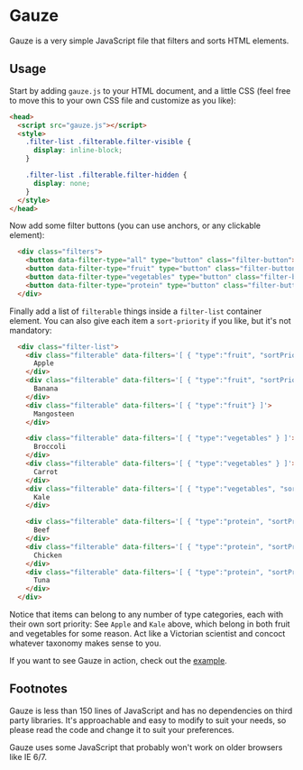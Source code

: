 # Gauze

Gauze is a very simple JavaScript file that filters and sorts HTML elements.

## Usage

Start by adding `gauze.js` to your HTML document, and a little CSS (feel free
to move this to your own CSS file and customize as you like):

```html
<head>
  <script src="gauze.js"></script>
  <style>
    .filter-list .filterable.filter-visible {
      display: inline-block;
    }

    .filter-list .filterable.filter-hidden {
      display: none;
    }
  </style>
</head>
```

Now add some filter buttons (you can use anchors, or any clickable element):

```html
  <div class="filters">
    <button data-filter-type="all" type="button" class="filter-button">All food</button>
    <button data-filter-type="fruit" type="button" class="filter-button">Fruit</button>
    <button data-filter-type="vegetables" type="button" class="filter-button">Vegetables</button>
    <button data-filter-type="protein" type="button" class="filter-button">Protein</button>
  </div>
```

Finally add a list of `filterable` things inside a `filter-list` container
element. You can also give each item a `sort-priority` if you like, but it's
not mandatory:

```html
  <div class="filter-list">
    <div class="filterable" data-filters='[ { "type":"fruit", "sortPriority":"3" }, { "type":"vegetables", "sortPriority":"2" } ]'>
      Apple
    </div>
    <div class="filterable" data-filters='[ { "type":"fruit", "sortPriority":"1" } ]'>
      Banana
    </div>
    <div class="filterable" data-filters='[ { "type":"fruit"} ]'>
      Mangosteen
    </div>

    <div class="filterable" data-filters='[ { "type":"vegetables" } ]'>
      Broccoli
    </div>
    <div class="filterable" data-filters='[ { "type":"vegetables" } ]'>
      Carrot
    </div>
    <div class="filterable" data-filters='[ { "type":"vegetables", "sortPriority":"1" }, { "type":"fruit", "sortPriority":"2" } ]'>
      Kale
    </div>

    <div class="filterable" data-filters='[ { "type":"protein", "sortPriority":"1" } ]'>
      Beef
    </div>
    <div class="filterable" data-filters='[ { "type":"protein", "sortPriority":"3" } ]'>
      Chicken
    </div>
    <div class="filterable" data-filters='[ { "type":"protein", "sortPriority":"2" } ]'>
      Tuna
    </div>
  </div>
```

Notice that items can belong to any number of type categories, each with their
own sort priority: See `Apple` and `Kale` above, which belong in both fruit and
vegetables for some reason. Act like a Victorian scientist and concoct whatever
taxonomy makes sense to you.

If you want to see Gauze in action, check out the
[example](https://jamesmartin.github.io/gauze/).

## Footnotes

Gauze is less than 150 lines of JavaScript and has no dependencies on third
party libraries. It's approachable and easy to modify to suit your needs, so
please read the code and change it to suit your preferences.

Gauze uses some JavaScript that probably won't work on older browsers like IE
6/7.
